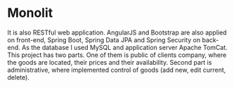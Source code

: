 # Monolit
It is also RESTful web application. AngularJS and Bootstrap are also applied on front-end, Spring Boot, Spring Data JPA and Spring Security on back-end. As the database I used MySQL and application server Apache TomCat. This project has two parts. One of them is public of clients company, where the goods are located, their prices and their availability. Second part is administrative, where implemented control of goods (add new, edit current, delete).
